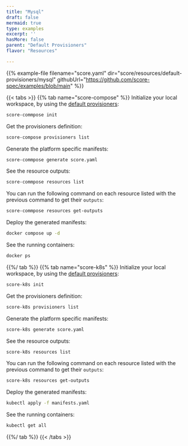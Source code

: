 ```yaml
---
title: "Mysql"
draft: false
mermaid: true
type: examples
excerpt: ''
hasMore: false
parent: "Default Provisioners"
flavor: "Resources"

---
```


{{% example-file filename="score.yaml" dir="score/resources/default-provisioners/mysql" githubUrl="https://github.com/score-spec/examples/blob/main" %}}

{{< tabs >}}
{{% tab name="score-compose" %}}
Initialize your local workspace, by using the [default provisioners](https://docs.score.dev/docs/score-implementation/score-compose/resources-provisioners/#default-provisioners):

```bash
score-commpose init
```

Get the provisioners definition:

```bash
score-compose provisioners list
```

Generate the platform specific manifests:

```bash
score-commpose generate score.yaml
```

See the resource outputs:

```bash
score-commpose resources list
```

You can run the following command on each resource listed with the previous command to get their `outputs`:

```bash
score-commpose resources get-outputs
```

Deploy the generated manifests:

```bash
docker compose up -d
```

See the running containers:

```bash
docker ps
```

{{%/ tab %}}
{{% tab name="score-k8s" %}}
Initialize your local workspace, by using the [default provisioners](https://docs.score.dev/docs/score-implementation/score-k8s/resources-provisioners/#default-provisioners):

```bash
score-k8s init
```

Get the provisioners definition:

```bash
score-k8s provisioners list
```

Generate the platform specific manifests:

```bash
score-k8s generate score.yaml
```

See the resource outputs:

```bash
score-k8s resources list
```

You can run the following command on each resource listed with the previous command to get their `outputs`:

```bash
score-k8s resources get-outputs
```

Deploy the generated manifests:

```bash
kubectl apply -f manifests.yaml
```

See the running containers:

```bash
kubectl get all
```

{{%/ tab %}}
{{< /tabs >}}
